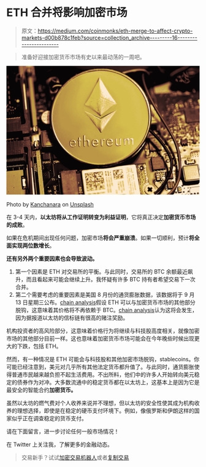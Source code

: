 # ETH 合并将影响加密市场

> 原文：<https://medium.com/coinmonks/eth-merge-to-affect-crypto-markets-d00b878c1feb?source=collection_archive---------16----------------------->

> 准备好迎接加密货币市场有史以来最动荡的一周吧。

![](img/41446d11263d6675e437ab8c6409fb2b.png)

Photo by [Kanchanara](https://unsplash.com/es/@kanchanara?utm_source=medium&utm_medium=referral) on [Unsplash](https://unsplash.com?utm_source=medium&utm_medium=referral)

在 3-4 天内，**以太坊将从工作证明转变为利益证明**，它将真正决定**加密货币市场的成败**。

如果在危机期间出现任何问题，加密市场**将会严重崩溃**。如果一切顺利，预计**将全面实现两位数增长**。

**还有另外两个重要因素也会导致波动。**

1.  第一个因素是 ETH 对交易所的平衡。与此同时，交易所的 BTC 余额最近飙升，而且看起来可能会继续上升。我怀疑有许多 BTC 持有者希望交易下一次合并。
2.  第二个需要考虑的重要因素是美国 8 月份的通货膨胀数据，该数据将于 9 月 13 日星期三公布。[chain analysis](https://www.chainalysis.com/)假设 ETH 可以与加密货币市场的其他部分脱钩，这意味着其价格将不再依赖于 BTC。[chain analysis](https://www.chainalysis.com/)认为这将会发生，因为据报道以太坊的信标链有很高的赌注奖励。

机构投资者的高风险部分，这意味着价格行为将继续与科技股高度相关，就像加密市场的其他部分目前一样。这也意味着加密货币市场可能会在今年晚些时候出现更大的下跌，包括 ETH。

然而，有一种情况是 ETH 可能会与科技股和其他加密市场脱钩，stablecoins。你可能已经注意到，美元对几乎所有其他法定货币都升值了。与此同时，通货膨胀使得普通市民越来越负担不起生活费用。不出所料，他们中的许多人开始转向美元稳定的债券作为对冲。大多数流通中的稳定货币都在以太坊上，这基本上是因为它是最安全的智能合约**加密货币。**

虽然以太坊的燃气费对个人收养来说并不理想，但以太坊的安全性使其成为机构收养的理想选择，即使是在稳定的硬币支付环境下。例如，像俄罗斯和伊朗这样的国家似乎正在调查稳定的货币支付。

请在下面留言，进一步讨论任何一般市场情况！

在 Twitter 上关注我，了解更多的金融动态。

> 交易新手？试试[加密交易机器人](/coinmonks/crypto-trading-bot-c2ffce8acb2a)或者[复制交易](/coinmonks/top-10-crypto-copy-trading-platforms-for-beginners-d0c37c7d698c)